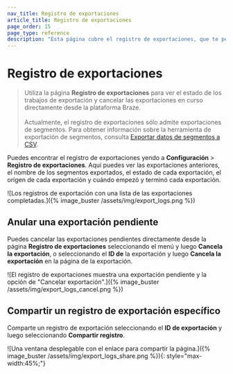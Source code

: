 ```yaml
---
nav_title: Registro de exportaciones
article_title: Registro de exportaciones
page_order: 15
page_type: reference
description: "Esta página cubre el registro de exportaciones, que te permite ver el estado de los trabajos de exportación y cancelar las exportaciones en curso."
---
```


# Registro de exportaciones

> Utiliza la página **Registro de exportaciones** para ver el estado de los trabajos de exportación y cancelar las exportaciones en curso directamente desde la plataforma Braze. <br><br> Actualmente, el registro de exportaciones sólo admite exportaciones de segmentos. Para obtener información sobre la herramienta de exportación de segmentos, consulta [Exportar datos de segmentos a CSV]({{site.baseurl}}/user_guide/data/export_braze_data/segment_data_to_csv/).

Puedes encontrar el registro de exportaciones yendo a **Configuración** > **Registro de exportaciones**. Aquí puedes ver las exportaciones anteriores, el nombre de los segmentos exportados, el estado de cada exportación, el origen de cada exportación y cuándo empezó y terminó cada exportación. 

![Los registros de exportación con una lista de las exportaciones completadas.]({% image_buster /assets/img/export_logs.png %})

## Anular una exportación pendiente

Puedes cancelar las exportaciones pendientes directamente desde la página **Registro de exportaciones** seleccionando el menú <i class="fas fa-ellipsis-vertical"></i> y luego **Cancela la exportación**, o seleccionando el **ID de** la exportación y luego **Cancela la exportación** en la página de la exportación.

![El registro de exportaciones muestra una exportación pendiente y la opción de "Cancelar exportación".]({% image_buster /assets/img/export_logs_cancel.png %})

## Compartir un registro de exportación específico

Comparte un registro de exportación seleccionando el **ID de exportación** y luego seleccionando **Compartir registro**.

![Una ventana desplegable con el enlace para compartir la página.]({% image_buster /assets/img/export_logs_share.png %}){: style="max-width:45%;"}

